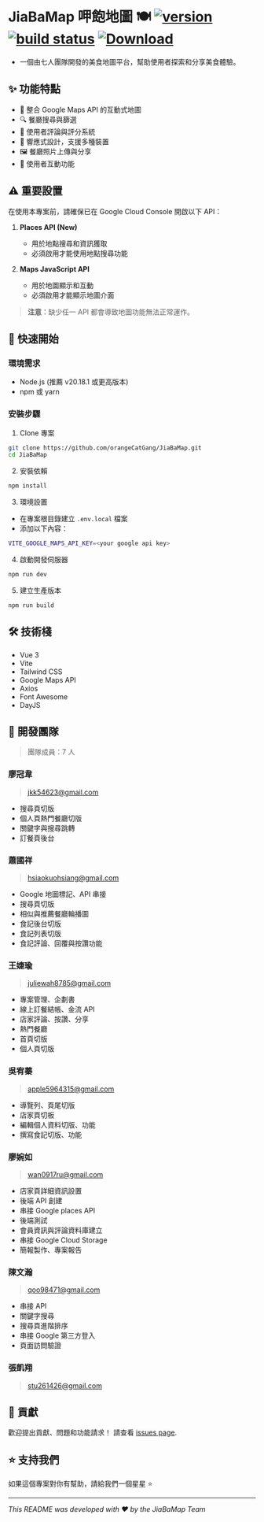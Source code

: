 # JiaBaMap 呷飽地圖 🍽️ [![version](https://img.shields.io/badge/version-0.0.0-blue.svg?cacheSeconds=2592000)](https://hackmd.io/@juliewah/ByhvoZQMkg) [![build status](https://github.com/vuejs/core/actions/workflows/ci.yml/badge.svg?branch=main)](https://github.com/vuejs/core/actions/workflows/ci.yml) [![Download](https://img.shields.io/badge/documentation-yes-brightgreen.svg)](https://hackmd.io/@juliewah/ByhvoZQMkg)

- 一個由七人團隊開發的美食地圖平台，幫助使用者探索和分享美食體驗。

## ✨ 功能特點

- 📍 整合 Google Maps API 的互動式地圖
- 🔍 餐廳搜尋與篩選
- 📝 使用者評論與評分系統
- 📱 響應式設計，支援多種裝置
- 🖼️ 餐廳照片上傳與分享
- 👥 使用者互動功能

## ⚠️ 重要設置

在使用本專案前，請確保已在 Google Cloud Console 開啟以下 API：

1. **Places API (New)**

   - 用於地點搜尋和資訊獲取
   - 必須啟用才能使用地點搜尋功能

2. **Maps JavaScript API**
   - 用於地圖顯示和互動
   - 必須啟用才能顯示地圖介面

> **注意**：缺少任一 API 都會導致地圖功能無法正常運作。

## 🚀 快速開始

### 環境需求

- Node.js (推薦 v20.18.1 或更高版本)
- npm 或 yarn

### 安裝步驟

1. Clone 專案

```sh
git clone https://github.com/orangeCatGang/JiaBaMap.git
cd JiaBaMap
```

2. 安裝依賴

```sh
npm install
```

3. 環境設置

- 在專案根目錄建立 `.env.local` 檔案
- 添加以下內容：

```sh
VITE_GOOGLE_MAPS_API_KEY=<your google api key>
```

4. 啟動開發伺服器

```sh
npm run dev
```

5. 建立生產版本

```sh
npm run build
```

## 🛠️ 技術棧

- Vue 3
- Vite
- Tailwind CSS
- Google Maps API
- Axios
- Font Awesome
- DayJS

## 👥 開發團隊

> 團隊成員：7 人

### 廖冠韋

> jkk54623@gmail.com

- 搜尋頁切版
- 個人頁熱門餐廳切版
- 關鍵字與搜尋跳轉
- 訂餐頁後台

### 蕭國祥

> hsiaokuohsiang@gmail.com

- Google 地圖標記、API 串接
- 搜尋頁切版
- 相似與推薦餐廳輪播圖
- 食記後台切版
- 食記列表切版
- 食記評論、回覆與按讚功能

### 王婕瑜

> juliewah8785@gmail.com

- 專案管理、企劃書
- 線上訂餐結帳、金流 API
- 店家評論、按讚、分享
- 熱門餐廳
- 首頁切版
- 個人頁切版

### 吳宥蓁

> apple5964315@gmail.com

- 導覽列、頁尾切版
- 店家頁切板
- 編輯個人資料切版、功能
- 撰寫食記切版、功能

### 廖婉如

> wan0917ru@gmail.com

- 店家頁詳細資訊設置
- 後端 API 創建
- 串接 Google places API
- 後端測試
- 會員資訊與評論資料庫建立
- 串接 Google Cloud Storage
- 簡報製作、專案報告

### 陳文瀚

> qoo98471@gmail.com

- 串接 API
- 關鍵字搜尋
- 搜尋頁進階排序
- 串接 Google 第三方登入
- 頁面訪問驗證

### 張凱翔

> stu261426@gmail.com

## 🤝 貢獻

歡迎提出貢獻、問題和功能請求！
請查看 [issues page](https://github.com/orangeCatGang/JiaBaMap/issues).

## ⭐️ 支持我們

如果這個專案對你有幫助，請給我們一個星星 ⭐️

---

_This README was developed with ❤️ by the JiaBaMap Team_
